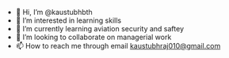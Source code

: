 - 👋 Hi, I’m @kaustubhbth
- 👀 I’m interested in learning skills
- 🌱 I’m currently learning aviation security and saftey
- 💞️ I’m looking to collaborate on managerial work
- 📫 How to reach me through email kaustubhraj010@gmail.com

<!---
kaustubhbth/kaustubhbth is a ✨ special ✨ repository because its `README.md` (this file) appears on your GitHub profile.
You can click the Preview link to take a look at your changes.
--->
